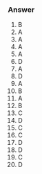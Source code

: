 ### Answer
1. B
2. A
3. A
4. A
5. A
6. D
7. A
8. D
9. A
10. B
11. A
12. B
13. C
14. D
15. C
16. C
17. D
18. D
19. C
20. D
